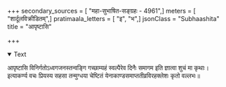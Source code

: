 +++
secondary_sources = [ "महा-सुभाषित-सङ्ग्रहः - 4961",]
meters = [ "शार्दूलविक्रीडितम्",]
pratimaala_letters = [ "इ", "भ",]
jsonClass = "Subhaashita"
title = "आपृष्टासि"

+++

<details open><summary>Text</summary>

आपृष्टासि विनिर्गतोऽध्वगजनस्तन्वङ्गि गच्छाम्यहं स्वल्पैरेव दिनैः समागम इति ज्ञात्वा शुचं मा कृथाः।  
इत्याकर्ण्य वचः प्रियस्य सहसा तन्मुग्धया चेष्टितं येनाकाण्डसमाप्ततीव्रविरहक्लेशः कृतो वल्लभः॥
</details>
